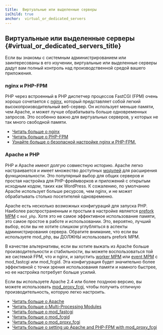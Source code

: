 ```yaml
---
title:  Виртуальные или выделенные серверы
isChild: true
anchor:  virtual_or_dedicated_servers
---
```


## Виртуальные или выделенные серверы {#virtual_or_dedicated_servers_title}

Если вы знакомы с системным администрированием или заинтересованы в его изучении, виртуальные или выделенные серверы
дадут вам полный контроль над производственной средой вашего приложения.

### nginx и PHP-FPM

PHP через встроенный в PHP диспетчер процессов FastCGI (FPM) очень хорошо сочетается с [nginx], который представляет
собой легкий высокопроизводительный веб-сервер. Он использует меньше памяти, чем Apache, и может лучше обрабатывать
больше одновременных запросов. Это особенно важно для виртуальных серверов, у которых не так много свободной памяти.

* [Читать больше о nginx][nginx]
* [Читать больше о PHP-FPM][phpfpm]
* [Узнайте больше о безопасной настройке nginx и PHP-FPM.][secure-nginx-phpfpm]

### Apache и PHP

PHP и Apache имеют долгую совместную историю. Apache легко настраивается и имеет множество доступных
[модулей][apache-modules] для расширения функциональности. Это популярный выбор для общих серверов и простая настройка
для PHP-фреймворков и приложений с открытым исходным кодом, таких как WordPress. К сожалению, по умолчанию Apache
использует больше ресурсов, чем nginx, и не может обрабатывать столько посетителей одновременно.

Apache есть несколько возможных конфигураций для запуска PHP. Наиболее распространенным и простым в настройке является
[prefork MPM] с `mod_php`. Хотя это не самое эффективное использование памяти, это самое простое в работе и использовании.
Это, вероятно, лучший выбор, если вы не хотите слишком углубляться в аспекты администрирования сервера. Обратите внимание,
что если вы используете mod_php, вы ДОЛЖНЫ использовать prefork MPM.

В качестве альтернативы, если вы хотите выжать из Apache больше производительности и стабильности, вы можете
воспользоваться той же системой FPM, что и nginx, и запустить [worker MPM] или [event MPM] с mod_fastcgi или mod_fcgid.
Эта конфигурация будет значительно более эффективной с точки зрения использования памяти и намного быстрее, но ее
настройка потребует больше усилий.

Если вы используете Apache 2.4 или более позднюю версию, вы можете использовать [mod_proxy_fcgi], чтобы получить отличную
производительность, которую легко настроить.

* [Читать больше о Apache][apache]
* [Читать больше о Multi-Processing Modules][apache-MPM]
* [Читать больше о mod_fastcgi][mod_fastcgi]
* [Читать больше о mod_fcgid][mod_fcgid]
* [Читать больше о mod_proxy_fcgi][mod_proxy_fcgi]
* [Читать больше о setting up Apache and PHP-FPM with mod_proxy_fcgi][tutorial-mod_proxy_fcgi]

[nginx]: https://nginx.org/
[phpfpm]: https://www.php.net/install.fpm
[secure-nginx-phpfpm]: https://nealpoole.com/blog/2011/04/setting-up-php-fastcgi-and-nginx-dont-trust-the-tutorials-check-your-configuration/
[apache-modules]: https://httpd.apache.org/docs/2.4/mod/
[prefork MPM]: https://httpd.apache.org/docs/2.4/mod/prefork.html
[worker MPM]: https://httpd.apache.org/docs/2.4/mod/worker.html
[event MPM]: https://httpd.apache.org/docs/2.4/mod/event.html
[apache]: https://httpd.apache.org/
[apache-MPM]: https://httpd.apache.org/docs/2.4/mod/mpm_common.html
[mod_fastcgi]: https://blogs.oracle.com/opal/post/php-fpm-fastcgi-process-manager-with-apache-2
[mod_fcgid]: https://httpd.apache.org/mod_fcgid/
[mod_proxy_fcgi]: https://httpd.apache.org/docs/current/mod/mod_proxy_fcgi.html
[tutorial-mod_proxy_fcgi]: https://serversforhackers.com/video/apache-and-php-fpm
